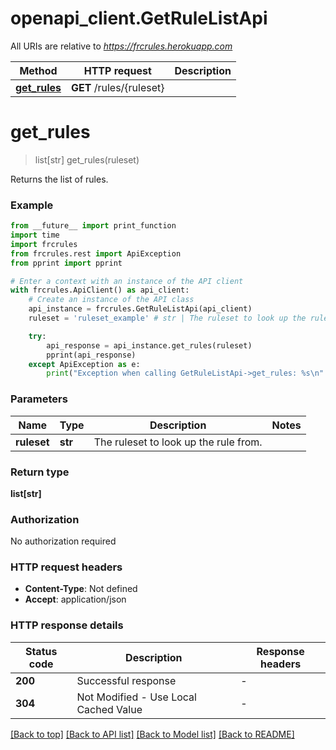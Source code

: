 # openapi_client.GetRuleListApi

All URIs are relative to *https://frcrules.herokuapp.com*

Method | HTTP request | Description
------------- | ------------- | -------------
[**get_rules**](GetRuleListApi.md#get_rules) | **GET** /rules/{ruleset} | 


# **get_rules**
> list[str] get_rules(ruleset)



Returns the list of rules.

### Example

```python
from __future__ import print_function
import time
import frcrules
from frcrules.rest import ApiException
from pprint import pprint

# Enter a context with an instance of the API client
with frcrules.ApiClient() as api_client:
    # Create an instance of the API class
    api_instance = frcrules.GetRuleListApi(api_client)
    ruleset = 'ruleset_example' # str | The ruleset to look up the rule from.

    try:
        api_response = api_instance.get_rules(ruleset)
        pprint(api_response)
    except ApiException as e:
        print("Exception when calling GetRuleListApi->get_rules: %s\n" % e)
```

### Parameters

Name | Type | Description  | Notes
------------- | ------------- | ------------- | -------------
 **ruleset** | **str**| The ruleset to look up the rule from. | 

### Return type

**list[str]**

### Authorization

No authorization required

### HTTP request headers

 - **Content-Type**: Not defined
 - **Accept**: application/json

### HTTP response details
| Status code | Description | Response headers |
|-------------|-------------|------------------|
**200** | Successful response |  -  |
**304** | Not Modified - Use Local Cached Value |  -  |

[[Back to top]](#) [[Back to API list]](../README.md#documentation-for-api-endpoints) [[Back to Model list]](../README.md#documentation-for-models) [[Back to README]](../README.md)

